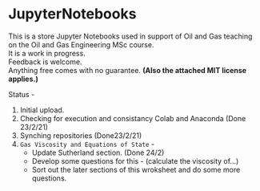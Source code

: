 # JupyterNotebooks
This is a store Jupyter Notebooks used in support of Oil and Gas teaching on the Oil and Gas Engineering MSc course.  
It is a work in progress.  
Feedback is welcome.  
Anything free comes with no guarantee.
**(Also the attached MIT license applies.)**

Status - 
   1. Initial upload.
   1. Checking for execution and consistancy Colab and Anaconda (Done 23/2/21)
   1. Synching repositories (Done23/2/21)
   1. `Gas Viscosity and Equations of State` - 
      - Update Sutherland section. (Done 24/2)
      - Develop some questions for this - (calculate the viscosity of...)
      - Sort out the later sections of this wroksheet and do some more questions.

